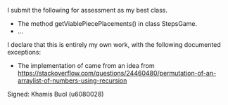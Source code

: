 I submit the following for assessment as my best class.

* The method getViablePiecePlacements() in class StepsGame.
* ...

I declare that this is entirely my own work, with the following documented exceptions:

* The implementation of <permute> came from an idea from <https://stackoverflow.com/questions/24460480/permutation-of-an-arraylist-of-numbers-using-recursion>

Signed: Khamis Buol (u6080028)